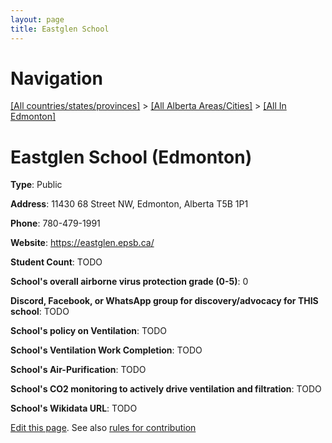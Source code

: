 ```yaml
---
layout: page
title: Eastglen School
---
```

# Navigation

[[All countries/states/provinces]](../../..) > [[All Alberta Areas/Cities]](../..) > [[All In Edmonton]](..)

# Eastglen School (Edmonton)

**Type**: Public

**Address**: 11430 68 Street NW, Edmonton, Alberta T5B 1P1

**Phone**: 780-479-1991

**Website**: <https://eastglen.epsb.ca/>

**Student Count**: TODO

**School's overall airborne virus protection grade (0-5)**: 0

**Discord, Facebook, or WhatsApp group for discovery/advocacy for THIS school**: TODO

**School's policy on Ventilation**: TODO

**School's Ventilation Work Completion**: TODO

**School's Air-Purification**: TODO

**School's CO2 monitoring to actively drive ventilation and filtration**: TODO

**School's Wikidata URL**: TODO


[Edit this page](https://github.com/ventilate-schools/AB/edit/main/./Edmonton/Eastglen_School.md). See also [rules for contribution](../../../contribution-rules/)